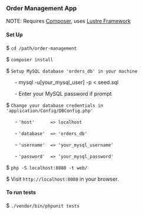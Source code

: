 ### Order Management App

NOTE: Requires [Composer](https://getcomposer.org/), uses [Lustre Framework](https://github.com/Sunnepah/lustre)

#### Set Up
$ `cd /path/order-management`

$ `composer install`

$ `Setup MySQL database 'orders_db' in your machine`

&nbsp;&nbsp;&nbsp;&nbsp;&nbsp;&nbsp;- mysql -u[your_mysql_user] -p < seed.sql

&nbsp;&nbsp;&nbsp;&nbsp;&nbsp;&nbsp;- Enter your MySQL password if prompt

$ `Change your database credentials in 'application/Config/DBConfig.php'`

&nbsp;&nbsp;&nbsp;&nbsp;&nbsp;&nbsp;- `'host'      => localhost`

&nbsp;&nbsp;&nbsp;&nbsp;&nbsp;&nbsp;- `'database'  => 'orders_db'`

&nbsp;&nbsp;&nbsp;&nbsp;&nbsp;&nbsp;- `'username'  => 'your_mysql_username'`

&nbsp;&nbsp;&nbsp;&nbsp;&nbsp;&nbsp;- `'password'  => 'your_mysql_password'`

$ `php -S localhost:8080 -t web/`

$ Visit `http://localhost:8080` in your browser.

#### To run tests
$ `./vendor/bin/phpunit tests`
